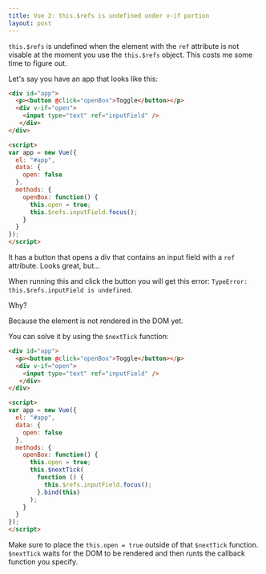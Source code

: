 ```yaml
---
title: Vue 2: this.$refs is undefined under v-if portion
layout: post
---
```


`this.$refs` is undefined when the element with the `ref` attribute is not visable at the moment you use the `this.$refs` object. This costs me some time to figure out.

Let's say you have an app that looks like this:

```html
<div id="app">
  <p><button @click="openBox">Toggle</button></p>
  <div v-if="open">
    <input type="text" ref="inputField" />
   </div>
</div>

<script>
var app = new Vue({
  el: "#app",
  data: {
    open: false
  },
  methods: {
    openBox: function() {
      this.open = true;
      this.$refs.inputField.focus();
    }
  }
});
</script>
```

It has a button that opens a div that contains an input field with a `ref` attribute. Looks great, but...

When running this and click the button you will get this error: `TypeError: this.$refs.inputField is undefined`.

Why? 

Because the element is not rendered in the DOM yet.

You can solve it by using the `$nextTick` function:

```html
<div id="app">
  <p><button @click="openBox">Toggle</button></p>
  <div v-if="open">
    <input type="text" ref="inputField" />
   </div>
</div>

<script>
var app = new Vue({
  el: "#app",
  data: {
    open: false
  },
  methods: {
    openBox: function() {
      this.open = true;
      this.$nextTick(
        function () {
          this.$refs.inputField.focus();
        }.bind(this)
      );
    }
  }
});
</script>
```

Make sure to place the `this.open = true` outside of that `$nextTick` function. `$nextTick` waits for the DOM to be rendered and then runts the callback function you specify.
